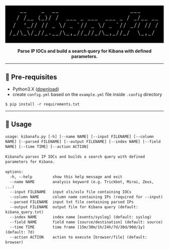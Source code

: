 <p align="center">
<img src="https://github.com/martinkubecka/kibanafu/blob/main/images/banner.png" alt="Logo">
<p align="center"><b>Parse IP IOCs and build a search query for Kibana with defined parameters.</b><br>
</p>

---
## :notebook_with_decorative_cover: Pre-requisites

- Python3.X ([download](https://www.python.org/downloads/release/python-3102/))
- create `config.yml` based on the `example.yml` file inside `.config` directory

```
$ pip install -r requirements.txt
```

---
## :speech_balloon: Usage

```
usage: kibanafu.py [-h] [--name NAME] [--input FILENAME] [--column NAME] [--parsed FILENAME] [--output FILENAME] [--index NAME] [--field NAME] [--time TIME] [--action ACTION]

Kibanafu parses IP IOCs and builds a search query with defined parameters for Kibana.

options:
  -h, --help         show this help message and exit
  --name NAME        analysis keyword (e.g. Trickbot, Mirai, Zeus, ...)
  --input FILENAME   input xls/xslx file containing IOCs
  --column NAME      column name containing IPs (required for --input)
  --parsed FILENAME  input txt file containing parsed IPs
  --output FILENAME  output file for Kibana query (default: kibana_query.txt)
  --index NAME       index name [events/syslog] (default: syslog)
  --field NAME       field name [source/destination] (default: source)
  --time TIME        time frame [15m/30m/1h/24h/7d/30d/90d/1y] (default: 7d)
  --action ACTION    action to execute [browser/file] (default: browser)
```
